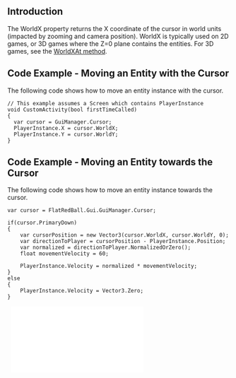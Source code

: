 ## Introduction

The WorldX property returns the X coordinate of the cursor in world units (impacted by zooming and camera position). WorldX is typically used on 2D games, or 3D games where the Z=0 plane contains the entities. For 3D games, see the [WorldXAt method](/documentation/api/flatredball/flatredball-gui/flatredball-gui-cursor/flatredball-gui-cursor-worldxat/.md).

## Code Example - Moving an Entity with the Cursor

The following code shows how to move an entity instance with the cursor.

    // This example assumes a Screen which contains PlayerInstance
    void CustomActivity(bool firstTimeCalled)
    {
      var cursor = GuiManager.Cursor;
      PlayerInstance.X = cursor.WorldX;
      PlayerInstance.Y = cursor.WorldY;
    }

## Code Example - Moving an Entity towards the Cursor

The following code shows how to move an entity instance towards the cursor.

    var cursor = FlatRedBall.Gui.GuiManager.Cursor;

    if(cursor.PrimaryDown)
    {
        var cursorPosition = new Vector3(cursor.WorldX, cursor.WorldY, 0);
        var directionToPlayer = cursorPosition - PlayerInstance.Position;
        var normalized = directionToPlayer.NormalizedOrZero();
        float movementVelocity = 60;

        PlayerInstance.Velocity = normalized * movementVelocity;
    }
    else
    {
        PlayerInstance.Velocity = Vector3.Zero;
    }

  [![](/wp-content/uploads/2021/07/19_08-21-23.gif.md)](/wp-content/uploads/2021/07/19_08-21-23.gif.md)    

